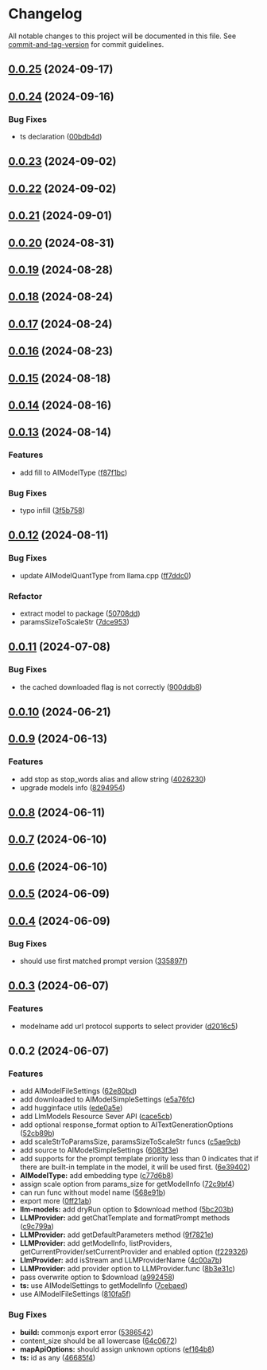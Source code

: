 # Changelog

All notable changes to this project will be documented in this file. See [commit-and-tag-version](https://github.com/absolute-version/commit-and-tag-version) for commit guidelines.

## [0.0.25](https://github.com/isdk/ai-tool-llm.js/compare/v0.0.24...v0.0.25) (2024-09-17)

## [0.0.24](https://github.com/isdk/ai-tool-llm.js/compare/v0.0.23...v0.0.24) (2024-09-16)


### Bug Fixes

* ts declaration ([00bdb4d](https://github.com/isdk/ai-tool-llm.js/commit/00bdb4dabf26affba1e99ea1f0c654c315a2dfba))

## [0.0.23](https://github.com/isdk/ai-tool-llm.js/compare/v0.0.22...v0.0.23) (2024-09-02)

## [0.0.22](https://github.com/isdk/ai-tool-llm.js/compare/v0.0.21...v0.0.22) (2024-09-02)

## [0.0.21](https://github.com/isdk/ai-tool-llm.js/compare/v0.0.20...v0.0.21) (2024-09-01)

## [0.0.20](https://github.com/isdk/ai-tool-llm.js/compare/v0.0.19...v0.0.20) (2024-08-31)

## [0.0.19](https://github.com/isdk/ai-tool-llm.js/compare/v0.0.18...v0.0.19) (2024-08-28)

## [0.0.18](https://github.com/isdk/ai-tool-llm.js/compare/v0.0.17...v0.0.18) (2024-08-24)

## [0.0.17](https://github.com/isdk/ai-tool-llm.js/compare/v0.0.16...v0.0.17) (2024-08-24)

## [0.0.16](https://github.com/isdk/ai-tool-llm.js/compare/v0.0.15...v0.0.16) (2024-08-23)

## [0.0.15](https://github.com/isdk/ai-tool-llm.js/compare/v0.0.14...v0.0.15) (2024-08-18)

## [0.0.14](https://github.com/isdk/ai-tool-llm.js/compare/v0.0.13...v0.0.14) (2024-08-16)

## [0.0.13](https://github.com/isdk/ai-tool-llm.js/compare/v0.0.12...v0.0.13) (2024-08-14)


### Features

* add fill to AIModelType ([f87f1bc](https://github.com/isdk/ai-tool-llm.js/commit/f87f1bc43347c3e33860764fe45e596f962961c0))


### Bug Fixes

* typo infill ([3f5b758](https://github.com/isdk/ai-tool-llm.js/commit/3f5b7587d36e42fec20e053d3cf13eddc9014435))

## [0.0.12](https://github.com/isdk/ai-tool-llm.js/compare/v0.0.11...v0.0.12) (2024-08-11)


### Bug Fixes

* update AIModelQuantType from llama.cpp ([ff7ddc0](https://github.com/isdk/ai-tool-llm.js/commit/ff7ddc09d6fb8e595ba8892085851f6a87b2f4d2))


### Refactor

* extract model to package ([50708dd](https://github.com/isdk/ai-tool-llm.js/commit/50708dd1c1c99c19fc6dff65dc60243437054ebc))
* paramsSizeToScaleStr ([7dce953](https://github.com/isdk/ai-tool-llm.js/commit/7dce9538f1ed07183aa72267950ceb96d0cac0d0))

## [0.0.11](https://github.com/isdk/ai-tool-llm.js/compare/v0.0.10...v0.0.11) (2024-07-08)


### Bug Fixes

* the cached downloaded flag is not correctly ([900ddb8](https://github.com/isdk/ai-tool-llm.js/commit/900ddb82241042a1fca01f33b0f3c8a2417476a8))

## [0.0.10](https://github.com/isdk/ai-tool-llm.js/compare/v0.0.9...v0.0.10) (2024-06-21)

## [0.0.9](https://github.com/isdk/ai-tool-llm.js/compare/v0.0.8...v0.0.9) (2024-06-13)


### Features

* add stop as stop_words alias and allow string ([4026230](https://github.com/isdk/ai-tool-llm.js/commit/40262309ef9265215df2dd0d31853b28da52b5cc))
* upgrade models info ([8294954](https://github.com/isdk/ai-tool-llm.js/commit/82949544d324d574ef766c6c982cd176df9355d5))

## [0.0.8](https://github.com/isdk/ai-tool-llm.js/compare/v0.0.7...v0.0.8) (2024-06-11)

## [0.0.7](https://github.com/isdk/ai-tool-llm.js/compare/v0.0.6...v0.0.7) (2024-06-10)

## [0.0.6](https://github.com/isdk/ai-tool-llm.js/compare/v0.0.5...v0.0.6) (2024-06-10)

## [0.0.5](https://github.com/isdk/ai-tool-llm.js/compare/v0.0.4...v0.0.5) (2024-06-09)

## [0.0.4](https://github.com/isdk/ai-tool-llm.js/compare/v0.0.3...v0.0.4) (2024-06-09)


### Bug Fixes

* should use first matched prompt version ([335897f](https://github.com/isdk/ai-tool-llm.js/commit/335897f1d8898e0c53c1c3befe0d938285504613))

## [0.0.3](https://github.com/isdk/ai-tool-llm.js/compare/v0.0.2...v0.0.3) (2024-06-07)


### Features

* modelname add url protocol supports to select provider ([d2016c5](https://github.com/isdk/ai-tool-llm.js/commit/d2016c5d87894c79cbac26fab94e7e0d56c8f586))

## 0.0.2 (2024-06-07)


### Features

* add AIModelFileSettings ([62e80bd](https://github.com/isdk/ai-tool-llm.js/commit/62e80bdacd840c004cbcd480413a9fcd052fdd1a))
* add downloaded to AIModelSimpleSettings ([e5a76fc](https://github.com/isdk/ai-tool-llm.js/commit/e5a76fcfecbc3df01a87ca37c1d42c97d7153761))
* add hugginface utils ([ede0a5e](https://github.com/isdk/ai-tool-llm.js/commit/ede0a5edb9c899f09c1cf6aab8fbec8134289be3))
* add LlmModels Resource Sever API ([cace5cb](https://github.com/isdk/ai-tool-llm.js/commit/cace5cba048e16dd2f49a0eec20d2cb0a96360ec))
* add optional response_format option to AITextGenerationOptions ([52cb89b](https://github.com/isdk/ai-tool-llm.js/commit/52cb89bcb3f2e73394aee5e1d0d80d983997bee7))
* add scaleStrToParamsSize, paramsSizeToScaleStr funcs ([c5ae9cb](https://github.com/isdk/ai-tool-llm.js/commit/c5ae9cb92b70bfc00d92be735e8d2d7280bac46c))
* add source to AIModelSimpleSettings ([6083f3e](https://github.com/isdk/ai-tool-llm.js/commit/6083f3e07c62ff48f0e21e29c820d2deaa89daad))
* add supports for the prompt template priority less than 0 indicates that if there are built-in template in the model, it will be used first. ([6e39402](https://github.com/isdk/ai-tool-llm.js/commit/6e39402c4cbd1decc7da36d9127f51fd658bd85e))
* **AIModelType:** add embedding type ([c77d6b8](https://github.com/isdk/ai-tool-llm.js/commit/c77d6b867bd8a847ba76dd9ff28008212abd398e))
* assign scale option from params_size for getModelInfo ([72c9bf4](https://github.com/isdk/ai-tool-llm.js/commit/72c9bf4a6e66702f4c9329c42db95d4671335cff))
* can run func without model name ([568e91b](https://github.com/isdk/ai-tool-llm.js/commit/568e91bf07b6d82cd4ac903359b8d79713f65b9d))
* export more ([0ff21ab](https://github.com/isdk/ai-tool-llm.js/commit/0ff21ab632b51dc51da49ec65a23c7d867fb8aef))
* **llm-models:** add dryRun option to $download method ([5bc203b](https://github.com/isdk/ai-tool-llm.js/commit/5bc203bc1c0597db996fda875fee8e5eb5308110))
* **LLMProvider:** add getChatTemplate and formatPrompt methods ([c9c799a](https://github.com/isdk/ai-tool-llm.js/commit/c9c799a8302483fedf10b4c33a65bd4232116d1e))
* **LLMProvider:** add getDefaultParameters method ([9f7821e](https://github.com/isdk/ai-tool-llm.js/commit/9f7821ec8b4cfcf554ca3a21a5cb043ad96e7150))
* **LLMProvider:** add getModelInfo, listProviders, getCurrentProvider/setCurrentProvider and enabled option ([f229326](https://github.com/isdk/ai-tool-llm.js/commit/f229326455b7f2c42284ebd57be1ef36965727c1))
* **LlmProvider:** add isStream and LLMProviderName ([4c00a7b](https://github.com/isdk/ai-tool-llm.js/commit/4c00a7b3ebb234e5820526412c98d1eb7f692a4c))
* **LLMProvider:** add provider option to LLMProvider.func ([8b3e31c](https://github.com/isdk/ai-tool-llm.js/commit/8b3e31c0fe368aac6da10055a32ffa840f214786))
* pass overwrite option to $download ([a992458](https://github.com/isdk/ai-tool-llm.js/commit/a992458872db34ebe7325e5cb021eb15f8bcacd0))
* **ts:** use AIModelSettings to getModelInfo ([7cebaed](https://github.com/isdk/ai-tool-llm.js/commit/7cebaede37855cc4c3ad109a92067dacd1b0e0db))
* use AIModelFileSettings ([810fa5f](https://github.com/isdk/ai-tool-llm.js/commit/810fa5f58f887628c9528f6de796e8c3e21bfd55))


### Bug Fixes

* **build:** commonjs export error ([5386542](https://github.com/isdk/ai-tool-llm.js/commit/5386542aec3e6c8b0fd1453a67b0ad4c3097360d))
* content_size should be all lowercase ([64c0672](https://github.com/isdk/ai-tool-llm.js/commit/64c0672213ad805aaec1a02d93046c1bc63e0896))
* **mapApiOptions:** should assign unknown options ([ef164b8](https://github.com/isdk/ai-tool-llm.js/commit/ef164b8e2225e7ad2d1e30d0029930d01774fc96))
* **ts:** id as any ([46685f4](https://github.com/isdk/ai-tool-llm.js/commit/46685f4e22105ee1d88ee4509652553b78561080))
